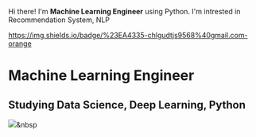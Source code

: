 
Hi there! I'm <b>Machine Learning Engineer</b> using Python.
I'm intrested in Recommendation System, NLP

https://img.shields.io/badge/%23EA4335-chlgudtjs9568%40gmail.com-orange

<!--
**HyoungSunChoi/HyoungSunChoi** is a ✨ _special_ ✨ repository because its `README.md` (this file) appears on your GitHub profile.

Here are some ideas to get you started:

- 🔭 I’m currently working on Python, Data Science, Deep Learning
- 🌱 I’m currently learning ...
- 👯 I’m looking to collaborate on ...
- 🤔 I’m looking for help with ...
- 💬 Ask me about ...
- 📫 How to reach me: ...
- 😄 Pronouns: ...
- ⚡ Fun fact: ...
-->


# Machine Learning Engineer

## Studying Data Science, Deep Learning, Python


<img src="https://img.shields.io/badge/Python-3766AB?style=flat-square&logo=Python&logoColor=white"/></a>&nbsp 
